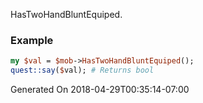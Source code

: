 HasTwoHandBluntEquiped.
### Example

```perl
my $val = $mob->HasTwoHandBluntEquiped();
quest::say($val); # Returns bool
```


Generated On 2018-04-29T00:35:14-07:00
